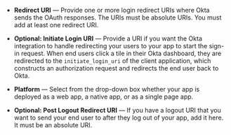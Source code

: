 * **Redirect URI** &#8212; Provide one or more login redirect URIs where Okta sends the OAuth responses. The URIs must be absolute URIs. You must add at least one redirect URI.

* **Optional: Initiate Login URI** &#8212; Provide a URI if you want the Okta integration to handle redirecting your users to your app to start the sign-in request. When end users click a tile in their Okta dashboard, they are redirected to the `initiate_login_uri` of the client application, which constructs an authorization request and redirects the end user back to Okta.

* **Platform** &#8212; Select from the drop-down box whether your app is deployed as a web app, a native app, or as a single page app.

* **Optional: Post Logout Redirect URI** &#8212; If you have a logout URI that you want to send your end user to after they log out of your app, add it here. It must be an absolute URI.
